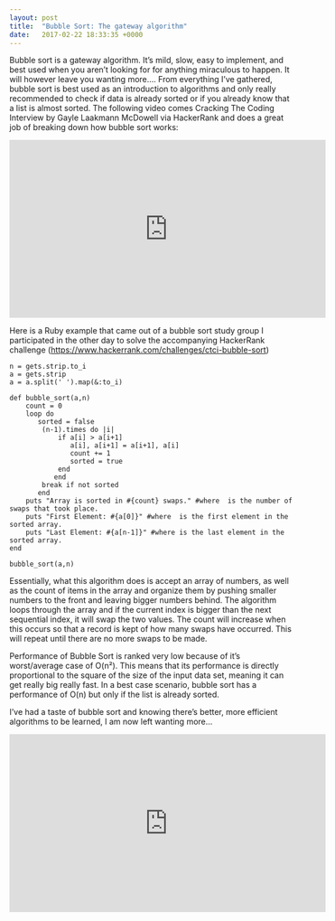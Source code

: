 ```yaml
---
layout: post
title:  "Bubble Sort: The gateway algorithm"
date:   2017-02-22 18:33:35 +0000
---
```



Bubble sort is a gateway algorithm. It’s mild, slow, easy to implement, and best used when you aren’t looking for for anything miraculous to happen. It will however leave you wanting more….
From everything I’ve gathered, bubble sort is best used as an introduction to algorithms and only really recommended to check if data is already sorted or if you already know that a list is almost sorted.
The following video comes Cracking The Coding Interview by Gayle Laakmann McDowell via HackerRank and does a great job of breaking down how bubble sort works:

<iframe width="560" height="315" src="https://www.youtube.com/embed/6Gv8vg0kcHc?ecver=1" frameborder="0" allowfullscreen></iframe>

Here is a Ruby example that came out of a bubble sort study group I participated in the other day to solve the accompanying HackerRank challenge (https://www.hackerrank.com/challenges/ctci-bubble-sort)

```
n = gets.strip.to_i
a = gets.strip
a = a.split(' ').map(&:to_i)

def bubble_sort(a,n)
    count = 0
    loop do
       sorted = false
        (n-1).times do |i|
            if a[i] > a[i+1] 
               a[i], a[i+1] = a[i+1], a[i]
               count += 1
               sorted = true
            end
           end
        break if not sorted
       end
    puts "Array is sorted in #{count} swaps." #where  is the number of swaps that took place.
    puts "First Element: #{a[0]}" #where  is the first element in the sorted array.
    puts "Last Element: #{a[n-1]}" #where is the last element in the sorted array.
end

bubble_sort(a,n)
```

Essentially, what this algorithm does is accept an array of numbers, as well as the count of items in the array and organize them by pushing smaller numbers to the front and leaving bigger numbers behind. The algorithm loops through the array and if the current index is bigger than the next sequential index, it will swap the two values. The count will increase when this occurs so that a record is kept of how many swaps have occurred. This will repeat until there are no more swaps to be made.

Performance of Bubble Sort is ranked very low because of it’s worst/average case of O(n²). This means that its performance is directly proportional to the square of the size of the input data set, meaning it can get really big really fast. In a best case scenario, bubble sort has a performance of O(n) but only if the list is already sorted.

I’ve had a taste of bubble sort and knowing there’s better, more efficient algorithms to be learned, I am now left wanting more…

<iframe width="560" height="315" src="https://www.youtube.com/embed/lyZQPjUT5B4?ecver=1" frameborder="0" allowfullscreen></iframe>
